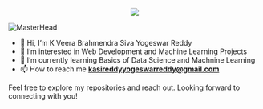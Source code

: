 

<p align="center">
  <img src="https://readme-typing-svg.demolab.com/?lines=Hi!+I+am+Siva+Yogeswar&font=Fira%20Code&center=true&width=380&height=50&duration=4000&pause=1000">
</p>


![MasterHead](https://user-images.githubusercontent.com/74038190/225813708-98b745f2-7d22-48cf-9150-083f1b00d6c9.gif)


- 👋 Hi, I’m K Veera Brahmendra Siva Yogeswar Reddy
- 👀 I’m interested in Web Development and Machine Learning Projects
- 🌱 I’m currently learning Basics of Data Science and Machnine Learning
- 📫 How to reach me **kasireddyyogeswarreddy@gmail.com**

Feel free to explore my repositories and reach out. Looking forward to connecting with you!



